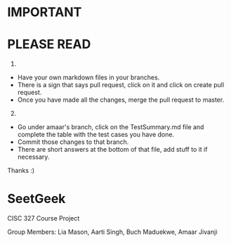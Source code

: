 # IMPORTANT
# PLEASE READ
1.
- Have your own markdown files in your branches.
- There is a sign that says pull request, click on it and click on create pull request. 
- Once you have made all the changes, merge the pull request to master.

2. 
- Go under amaar's branch, click on the TestSummary.md file and complete the table with the test cases you have done.
- Commit those changes to that branch.
- There are short answers at the bottom of that file, add stuff to it if necessary. 

Thanks :) 


# SeetGeek

CISC 327 Course Project

Group Members: Lia Mason, Aarti Singh, Buch Maduekwe, Amaar Jivanji
